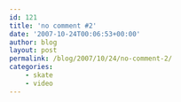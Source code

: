 ```yaml
---
id: 121
title: 'no comment #2'
date: '2007-10-24T00:06:53+00:00'
author: blog
layout: post
permalink: /blog/2007/10/24/no-comment-2/
categories:
    - skate
    - video
---
```


<object height="355" width="425"><param name="movie" value="http://www.youtube.com/v/lnvyIfeevW4&rel=1"></param><param name="wmode" value="transparent"></param><embed height="355" src="http://www.youtube.com/v/lnvyIfeevW4&rel=1" type="application/x-shockwave-flash" width="425" wmode="transparent"></embed></object>